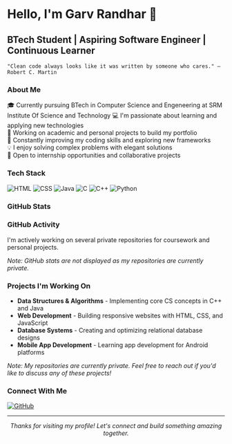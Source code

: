   # Hello, I'm Garv Randhar 👋

## BTech Student | Aspiring Software Engineer | Continuous Learner

```
"Clean code always looks like it was written by someone who cares." — Robert C. Martin
```

### About Me

🎓 Currently pursuing BTech in Computer Science and Engeneering at SRM Institute Of Science and Technology
💻 I'm passionate about learning and applying new technologies  
🔭 Working on academic and personal projects to build my portfolio  
🌱 Constantly improving my coding skills and exploring new frameworks  
💡 I enjoy solving complex problems with elegant solutions  
🤝 Open to internship opportunities and collaborative projects  

### Tech Stack

![HTML](https://img.shields.io/badge/-HTML5-E34F26?style=flat-square&logo=html5&logoColor=white)
![CSS](https://img.shields.io/badge/-CSS3-1572B6?style=flat-square&logo=css3&logoColor=white)
![Java](https://img.shields.io/badge/-Java-007396?style=flat-square&logo=java&logoColor=white)
![C](https://img.shields.io/badge/-C-A8B9CC?style=flat-square&logo=c&logoColor=black)
![C++](https://img.shields.io/badge/-C++-00599C?style=flat-square&logo=c%2B%2B&logoColor=white)
![Python](https://img.shields.io/badge/-Python-3776AB?style=flat-square&logo=python&logoColor=white)

### GitHub Stats

### GitHub Activity

I'm actively working on several private repositories for coursework and personal projects.

*Note: GitHub stats are not displayed as my repositories are currently private.*

### Projects I'm Working On

- **Data Structures & Algorithms** - Implementing core CS concepts in C++ and Java
- **Web Development** - Building responsive websites with HTML, CSS, and JavaScript
- **Database Systems** - Creating and optimizing relational database designs
- **Mobile App Development** - Learning app development for Android platforms

*Note: My repositories are currently private. Feel free to reach out if you'd like to discuss any of these projects!*

### Connect With Me

[![GitHub](https://img.shields.io/badge/-GitHub-181717?style=flat-square&logo=github&logoColor=white)](https://github.com/GarvRandhar)

---

<!-- Simple professional footer without visitor counter -->
<div align="center">
  <i>Thanks for visiting my profile! Let's connect and build something amazing together.</i>
</div>
